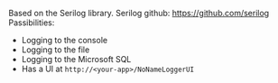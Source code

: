 Based on the Serilog library. Serilog github: https://github.com/serilog
Passibilities:
- Logging to the console
- Logging to the file
- Logging to the Microsoft SQL
- Has a UI at `http://<your-app>/NoNameLoggerUI`
